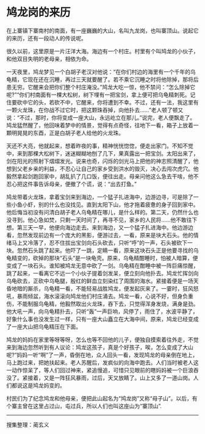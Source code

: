# 鸠龙岗的来历

在上寨镇下寨南村的南面，有一座巍巍的大山，名叫九龙岗，也叫寨顶山。说起它的来历，还有一段动人的传说呢。

很久以前，这里原是一片汪洋大海。海边有一个村庄。村里有个叫鸠龙的小伙子，和他双目失明的老母亲，相依为命。

一天夜里，鸠龙梦见一个白胡子老汉对他说：“在你们村边的海里有一个千年的乌龟精，它现在还在沉睡，再过三天就要醒了。若不乘它沉睡之时将他除掉，那将后患无穷。它醒来会把你们整个村庄淹没。”鸠龙大吃一惊，他不禁问：“怎么除掉它呢?”“你们村南面有一棵大松树，树下埋有一把宝剑，拿上便可把乌龟精刺死。记住要砍中它的头，若砍不中，它醒来，你将遭到不幸。不过，还有一法，我这里有一颗火龙珠，在你战不过它时，把这颗珠吞掉，向他扑去......”老人顿了顿又说：“不过，那时，你将变成一座大山，永远屹立在那儿。”说完，老人便飘走了。鸠龙猛然醒了，他回味着梦中的情景，觉得有点奇怪，往地下一看，箱子上放着一顆明晃晃的东酉，正是白胡子老人给他的火龙珠。

天还不大亮，他就起来，想着昨夜的事，精神恍恍惚惚，便走出家门。不知不觉中，来到那棵大松树下，迷迷糊糊地刨了几下，果真露出一把宝剑。太阳出来了，剑在阳光的照射下熠熠发光。说来也奇，闪烁的剑光马上把他的神志照清醒了，他想到父老乡亲的利益，不忍心让自己的家乡受到洪水的毁灭，决心去闯次虎穴。他毅然拿起剑跑回家中，胡乱扒了几口饭，便往出走。母亲问他这么急去干啥，他不忍心把这件事告诉母亲，便撤了个谎，说：“出去打鱼。”

鸠龙带着火龙珠，拿着宝剑来到海边，一个猛子扎进海中，边游边寻，可是除了一些小鱼小虾，别的什么也没找见。直到太阳下山，他才拖着疲惫的身子回到家中。他后悔当初没有问清白胡子老人乌龟精在哪儿，是什么样的。第二天，仍然什么也没寻到。他心急如焚，只剩一天时间了，再寻不见，家乡的人民将......他不敢往下想。第三天一早，他便向海边走去。来到海边，又一个猛子扎进海中。他边游边看，忽然发现前边有一个庞大的黑影，便游过去，一看，原来是块大石头。他的情绪马上又冷落了，忍不住拔出宝剑向石头砍去，只听“呼”的一声，石头被砍下一块。忽然石头跳了起来。他吓了一跳，定睛一看，原来这块石头正是他要寻找的乌龟精变的，砍掉的那块“石头”是一块龟壳。原来，乌龟精酣睡时，怕被人暗算，便变成了一块石头。谁知被鸠龙无意中砍了一剑。乌龟精在酣睡中被一阵巨痛惊醒，跳了起来，一看离它不远一个小伙子提着剑发呆，便立刻向他扑去。鸠龙忙挥剑向乌龟砍去，正砍中乌龟腿，殷红的鲜血立刻染红了周围的海水。紧接着便是一场天昏地暗的厮杀，乌龟精一看，不能轻易战胜鸠龙，便发起灰来了。一霎时，狂风怒吼，暴雨倾盆，海水滚滚向鸠龙他们村庄涌去。鸠龙一看，心说不好，但身负重伤，不能制服乌龟精，他毅然取出火龙珠，吞下去，只觉得浑身发烧，满身是劲。他大吼一声，向乌龟精扑去，只听“轰”一声巨响，风停了，雨住了，水波平静了，好象什么事也没发生过一样，只有一座大山矗立在大海中间，原来，鸠龙已经变成了一座大山把乌龟精压在下面。

鸠龙的妈妈在家里等呀等呀，怎么也等不回他的儿子，便独自摸索着往外走，不觉来到海边忽然听到有人议论：鸠龙这孩子，真是个好孩子，唉，怎么变成了大山呢?”妈妈一听“啊”了一声，昏倒在地，众人回头一看，发现鸠龙的母亲倒在地上，马上跑过来，把她扶起来。老人苏醒后，发疯似的向海中跑去。人们当时被老人这一动作惊呆了，等人们回过神来，紧追慢追，可惜只见眼前的瞎妈妈被一个巨浪吞没了。紧接着，又是一阵狂风暴雨，过后，天又放睛了。山上又多了一道山岗。人们都说这是鸠龙妈变的。

村民们为了纪念鸠龙和他母亲，便把此山起名为“鸠龙岗”又称“母子山”。以后，有个寨主曾在这里占过山，屯过兵，所以人们也叫这座山为“寨顶山”.

---

搜集整理：蔺玄义
